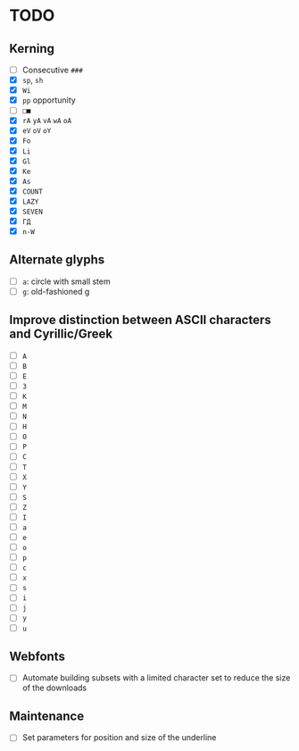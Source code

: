 # TODO

## Kerning

- [ ] Consecutive `###`
- [x] `sp`, `sh`
- [x] `Wi`
- [x] `pp` opportunity
- [ ] `□■`
- [x] `rA` `yA` `vA` `wA` `oA`
- [x] `eV` `oV` `oY`
- [x] `Fo`
- [x] `Li`
- [x] `Gl`
- [x] `Ke`
- [x] `As`
- [x] `COUNT`
- [x] `LAZY`
- [x] `SEVEN`
- [x] `ГД`
- [x] `n-W`

## Alternate glyphs

- [ ] `a`: circle with small stem
- [ ] `g`: old-fashioned g

## Improve distinction between ASCII characters and Cyrillic/Greek

- [ ] `A`
- [ ] `B`
- [ ] `E`
- [ ] `3`
- [ ] `K`
- [ ] `M`
- [ ] `N`
- [ ] `H`
- [ ] `O`
- [ ] `P`
- [ ] `C`
- [ ] `T`
- [ ] `X`
- [ ] `Y`
- [ ] `S`
- [ ] `Z`
- [ ] `I`
- [ ] `a`
- [ ] `e`
- [ ] `o`
- [ ] `p`
- [ ] `c`
- [ ] `x`
- [ ] `s`
- [ ] `i`
- [ ] `j`
- [ ] `y`
- [ ] `u`

## Webfonts

- [ ] Automate building subsets with a limited character set to reduce the size of the downloads

## Maintenance

- [ ] Set parameters for position and size of the underline
